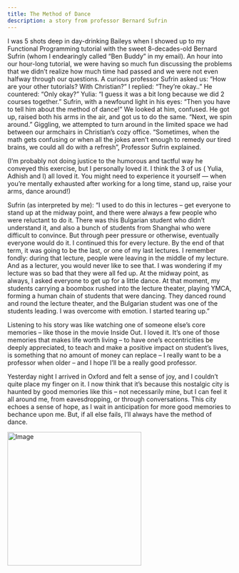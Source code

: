 ```yaml
---
title: The Method of Dance
description: a story from professor Bernard Sufrin
---
```



I was 5 shots deep in day-drinking Baileys when I showed up to my Functional Programming tutorial with the sweet 8-decades-old Bernard Sufrin (whom I endearingly called “Ben Buddy” in my email). An hour into our hour-long tutorial, we were having so much fun discussing the problems that we didn’t realize how much time had passed and we were not even halfway through our questions. A curious professor Sufrin asked us: “How are your other tutorials? With Christian?” 
I replied: “They’re okay..”
He countered: “Only okay?” 
Yulia: “I guess it was a bit long because we did 2 courses together.”
Sufrin, with a newfound light in his eyes: “Then you have to tell him about the method of dance!”
We looked at him, confused.
He got up, raised both his arms in the air, and got us to do the same. “Next, we spin around.” Giggling, we attempted to turn around in the limited space we had between our armchairs in Christian’s cozy office. 
“Sometimes, when the math gets confusing or when all the jokes aren’t enough to remedy our tired brains, we could all do with a refresh”, Professor Sufrin explained. 

(I’m probably not doing justice to the humorous and tactful way he conveyed this exercise, but I personally loved it. I think the 3 of us ( Yulia, Adhish and I) all loved it. You might need to experience it yourself — when you’re mentally exhausted after working for a long time, stand up, raise your arms, dance around!)

Sufrin (as interpreted by me): “I used to do this in lectures – get everyone to stand up at the midway point, and there were always a few people who were reluctant to do it. There was this Bulgarian student who didn’t understand it, and also a bunch of students from Shanghai who were difficult to convince. But through peer pressure or otherwise, eventually everyone would do it. I continued this for every lecture. By the end of that term, it was going to be the last, or one of my last lectures. I remember fondly: during that lecture, people were leaving in the middle of my lecture. And as a lecturer, you would never like to see that. I was wondering if my lecture was so bad that they were all fed up. At the midway point, as always, I asked everyone to get up for a little dance. At that moment, my students carrying a boombox rushed into the lecture theater, playing YMCA, forming a human chain of students that were dancing. They danced round and round the lecture theater, and the Bulgarian student was one of the students leading. I was overcome with emotion. I started tearing up.”

Listening to his story was like watching one of someone else’s core memories – like those in the movie Inside Out. I loved it. It’s one of those memories that makes life worth living – to have one’s eccentricities be deeply appreciated, to teach and make a positive impact on student’s lives, is something that no amount of money can replace – I really want to be a professor when older – and I hope I’ll be a really good professor. 

Yesterday night I arrived in Oxford and felt a sense of joy, and I couldn’t quite place my finger on it. I now think that it’s because this nostalgic city is haunted by good memories like this – not necessarily mine, but I can feel it all around me, from eavesdropping, or through conversations. This city echoes a sense of hope, as I wait in anticipation for more good memories to bechance upon me. But, if all else fails, I’ll always have the method of dance. 


<img src="/images/tut.HEIC" alt="Image" width="300" > </img>